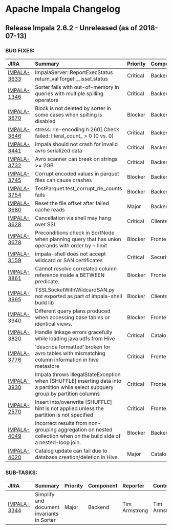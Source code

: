 
<!---
# Licensed to the Apache Software Foundation (ASF) under one
# or more contributor license agreements.  See the NOTICE file
# distributed with this work for additional information
# regarding copyright ownership.  The ASF licenses this file
# to you under the Apache License, Version 2.0 (the
# "License"); you may not use this file except in compliance
# with the License.  You may obtain a copy of the License at
#
#     http://www.apache.org/licenses/LICENSE-2.0
#
# Unless required by applicable law or agreed to in writing, software
# distributed under the License is distributed on an "AS IS" BASIS,
# WITHOUT WARRANTIES OR CONDITIONS OF ANY KIND, either express or implied.
# See the License for the specific language governing permissions and
# limitations under the License.
-->
# Apache Impala Changelog

## Release Impala 2.6.2 - Unreleased (as of 2018-07-13)



### BUG FIXES:

| JIRA | Summary | Priority | Component | Reporter | Contributor |
|:---- |:---- | :--- |:---- |:---- |:---- |
| [IMPALA-3633](https://issues.apache.org/jira/browse/IMPALA-3633) | ImpalaServer::ReportExecStatus   return\_val   forget  \_\_isset.status |  Critical | Backend | fishing | Tim Armstrong |
| [IMPALA-1346](https://issues.apache.org/jira/browse/IMPALA-1346) | Sorter fails with out-of-memory in queries with multiple spilling operators |  Critical | Backend | Nong Li | Tim Armstrong |
| [IMPALA-3670](https://issues.apache.org/jira/browse/IMPALA-3670) | Block is not deleted by sorter in some cases when spilling is disabled |  Blocker | Backend | Tim Armstrong | Tim Armstrong |
| [IMPALA-3646](https://issues.apache.org/jira/browse/IMPALA-3646) | stress: rle-encoding.h:260] Check failed: literal\_count\_ \> 0 (0 vs. 0) |  Critical | Backend | Michael Brown | Alexander Behm |
| [IMPALA-3441](https://issues.apache.org/jira/browse/IMPALA-3441) | Impala should not crash for invalid avro serialized data |  Critical | Backend | Anuj Phadke | Tim Armstrong |
| [IMPALA-3732](https://issues.apache.org/jira/browse/IMPALA-3732) | Avro scanner can break on strings \>= 2GB |  Critical | Backend | Tim Armstrong | Tim Armstrong |
| [IMPALA-3745](https://issues.apache.org/jira/browse/IMPALA-3745) | Corrupt encoded values in parquet files can cause crashes |  Blocker | Backend | Tim Armstrong | Tim Armstrong |
| [IMPALA-3754](https://issues.apache.org/jira/browse/IMPALA-3754) | TestParquet.test\_corrupt\_rle\_counts fails |  Blocker | Backend | casey | Tim Armstrong |
| [IMPALA-3680](https://issues.apache.org/jira/browse/IMPALA-3680) | Reset the file offset after failed cache reads |  Major | Backend | bharath v | bharath v |
| [IMPALA-3628](https://issues.apache.org/jira/browse/IMPALA-3628) | Cancellation via shell may hang over SSL |  Critical | Clients | Matthew Jacobs | Henry Robinson |
| [IMPALA-3678](https://issues.apache.org/jira/browse/IMPALA-3678) | Preconditions check in SortNode when planning query that has union operands with order by + limit |  Blocker | Frontend | fishing | Alexander Behm |
| [IMPALA-3159](https://issues.apache.org/jira/browse/IMPALA-3159) | impala-shell does not accept wildcard or SAN certificates |  Critical | Security | Henry Robinson | Sailesh Mukil |
| [IMPALA-3861](https://issues.apache.org/jira/browse/IMPALA-3861) | Cannot resolve correlated column reference inside a BETWEEN predicate. |  Blocker | Frontend | Alexander Behm | Alexander Behm |
| [IMPALA-3965](https://issues.apache.org/jira/browse/IMPALA-3965) | TSSLSocketWithWildcardSAN.py not exported as part of impala-shell build lib |  Blocker | Clients | Sailesh Mukil | Sailesh Mukil |
| [IMPALA-3940](https://issues.apache.org/jira/browse/IMPALA-3940) | Different query plans produced when accessing base tables or identical views. |  Blocker | Frontend | Alexander Behm | Alexander Behm |
| [IMPALA-3820](https://issues.apache.org/jira/browse/IMPALA-3820) | Handle linkage errors gracefully while loading java udfs from Hive |  Critical | Catalog | bharath v | bharath v |
| [IMPALA-3776](https://issues.apache.org/jira/browse/IMPALA-3776) | 'describe formatted' broken for avro tables with mismatching column information in hive metastore |  Critical | Frontend | Lars Volker | Lars Volker |
| [IMPALA-3930](https://issues.apache.org/jira/browse/IMPALA-3930) | Impala throws IllegalStateException when [SHUFFLE] inserting data into a partition while select subquery group by partition columns |  Critical | Frontend | Huaisi Xu | Alexander Behm |
| [IMPALA-2570](https://issues.apache.org/jira/browse/IMPALA-2570) | Insert into/overwrite [SHUFFLE] hint is not applied unless the partition is not specified |  Critical | Frontend | Peter Ebert | Alexander Behm |
| [IMPALA-4049](https://issues.apache.org/jira/browse/IMPALA-4049) | Incorrect results from non-grouping aggregation on nested collection when on the build side of a nested-loop join. |  Blocker | Backend | Alexander Behm | Tim Armstrong |
| [IMPALA-4020](https://issues.apache.org/jira/browse/IMPALA-4020) | Catalog update can fail due to database creation/deletion in Hive. |  Major | Catalog | Anuj Phadke | bharath v |


### SUB-TASKS:

| JIRA | Summary | Priority | Component | Reporter | Contributor |
|:---- |:---- | :--- |:---- |:---- |:---- |
| [IMPALA-3344](https://issues.apache.org/jira/browse/IMPALA-3344) | Simplify and document invariants in Sorter |  Major | Backend | Tim Armstrong | Tim Armstrong |


